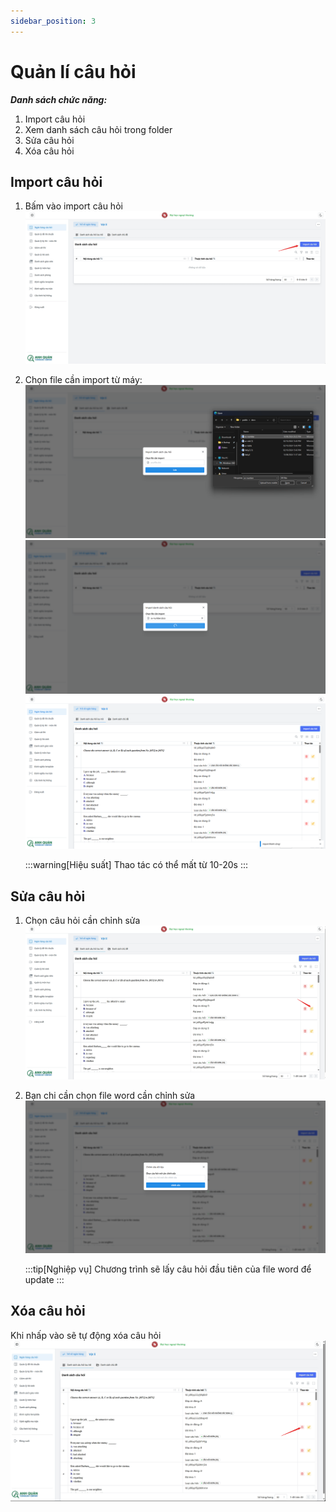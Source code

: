 ```yaml
---
sidebar_position: 3
---
```


# Quản lí câu hỏi

**_Danh sách chức năng:_**

1. Import câu hỏi
1. Xem danh sách câu hỏi trong folder
1. Sửa câu hỏi
1. Xóa câu hỏi

## Import câu hỏi

1. Bấm vào import câu hỏi
   ![alt text](image-11.png)
1. Chọn file cần import từ máy:
   ![alt text](image-12.png)
   ![alt text](image-13.png)
   ![alt text](image-14.png)

   :::warning[Hiệu suất]
   Thao tác có thể mất từ 10-20s
   :::

## Sửa câu hỏi

1. Chọn câu hỏi cần chỉnh sửa
   ![alt text](image-15.png)
1. Bạn chi cần chọn file word cần chỉnh sửa
   ![alt text](image-16.png)

   :::tip[Nghiệp vụ]
   Chương trình sẽ lấy câu hỏi đầu tiên của file word để update
   :::

## Xóa câu hỏi

Khi nhấp vào sẽ tự động xóa câu hỏi
![alt text](image-17.png)
